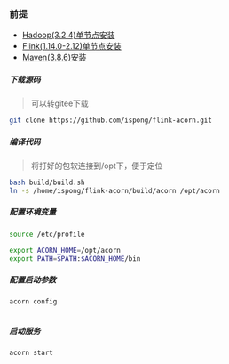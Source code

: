 ### 前提

- [Hadoop(3.2.4)单节点安装](https://ispong.isxcode.com/hadoop/hadoop/hadoop%20%E5%8D%95%E8%8A%82%E7%82%B9%E5%AE%89%E8%A3%85/)
- [Flink(1.14.0-2.12)单节点安装](https://ispong.isxcode.com/hadoop/flink/flink%20%E5%8D%95%E8%8A%82%E7%82%B9%E5%AE%89%E8%A3%85/)
- [Maven(3.8.6)安装](https://ispong.isxcode.com/spring/maven/maven%20%E5%AE%89%E8%A3%85/)

##### 下载源码

> 可以转gitee下载

```bash
git clone https://github.com/ispong/flink-acorn.git
```

##### 编译代码

> 将打好的包软连接到/opt下，便于定位

```bash
bash build/build.sh
ln -s /home/ispong/flink-acorn/build/acorn /opt/acorn
```

##### 配置环境变量

```bash
source /etc/profile
```

```bash
export ACORN_HOME=/opt/acorn
export PATH=$PATH:$ACORN_HOME/bin 
```

##### 配置启动参数

```bash
acorn config
```

```yml

```

##### 启动服务

```bash
acorn start
```
